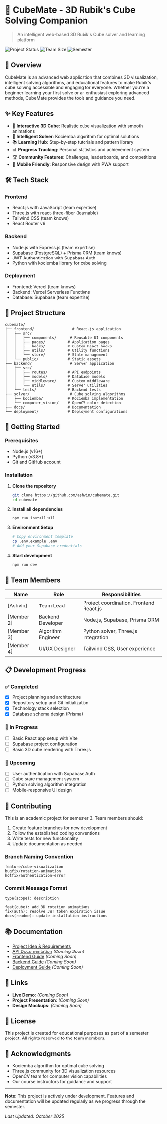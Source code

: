 # 🧊 CubeMate - 3D Rubik's Cube Solving Companion

> An intelligent web-based 3D Rubik's Cube solver and learning platform

![Project Status](https://img.shields.io/badge/Status-In%20Development-yellow)
![Team Size](https://img.shields.io/badge/Team-4%20Members-blue)
![Semester](https://img.shields.io/badge/Semester-3%20End%20Project-green)

## 📖 Overview

CubeMate is an advanced web application that combines 3D visualization, intelligent solving algorithms, and educational features to make Rubik's cube solving accessible and engaging for everyone. Whether you're a beginner learning your first solve or an enthusiast exploring advanced methods, CubeMate provides the tools and guidance you need.

## ✨ Key Features

- 🎨 **Interactive 3D Cube**: Realistic cube visualization with smooth animations
- 🧠 **Intelligent Solver**: Kociemba algorithm for optimal solutions
- 📚 **Learning Hub**: Step-by-step tutorials and pattern library
- 📊 **Progress Tracking**: Personal statistics and achievement system
- 🏆 **Community Features**: Challenges, leaderboards, and competitions
- 📱 **Mobile Friendly**: Responsive design with PWA support

## 🛠️ Tech Stack

### Frontend
- React.js with JavaScript (team expertise)
- Three.js with react-three-fiber (learnable)
- Tailwind CSS (team knows)
- React Router v6

### Backend
- Node.js with Express.js (team expertise)
- Supabase (PostgreSQL) + Prisma ORM (team knows)
- JWT Authentication with Supabase Auth
- Python with kociemba library for cube solving

### Deployment
- Frontend: Vercel (team knows)
- Backend: Vercel Serverless Functions
- Database: Supabase (team expertise)

## 📁 Project Structure

```
cubemate/
├── frontend/                 # React.js application
│   ├── src/
│   │   ├── components/      # Reusable UI components
│   │   ├── pages/          # Application pages
│   │   ├── hooks/          # Custom React hooks
│   │   ├── utils/          # Utility functions
│   │   └── store/          # State management
│   └── public/             # Static assets
├── backend/                 # Server application
│   ├── src/
│   │   ├── routes/         # API endpoints
│   │   ├── models/         # Database models
│   │   ├── middleware/     # Custom middleware
│   │   └── utils/          # Server utilities
│   └── tests/              # Backend tests
├── solver/                  # Cube solving algorithms
│   ├── kociemba/           # Kociemba implementation
│   └── computer_vision/    # OpenCV color detection
├── docs/                   # Documentation
└── deployment/             # Deployment configurations
```

## 🚀 Getting Started

### Prerequisites
- Node.js (v16+)
- Python (v3.8+)
- Git and GitHub account

### Installation

1. **Clone the repository**
   ```bash
   git clone https://github.com/ashvin/cubemate.git
   cd cubemate
   ```

2. **Install all dependencies**
   ```bash
   npm run install:all
   ```

3. **Environment Setup**
   ```bash
   # Copy environment template
   cp .env.example .env
   # Add your Supabase credentials
   ```

4. **Start development**
   ```bash
   npm run dev
   ```

## 👥 Team Members

| Name | Role | Responsibilities |
|------|------|-----------------|
| [Ashvin] | Team Lead | Project coordination, Frontend React.js |
| [Member 2] | Backend Developer | Node.js, Supabase, Prisma ORM |
| [Member 3] | Algorithm Engineer | Python solver, Three.js integration |
| [Member 4] | UI/UX Designer | Tailwind CSS, User experience |

## 📋 Development Progress

### ✅ Completed
- [x] Project planning and architecture
- [x] Repository setup and Git initialization
- [x] Technology stack selection
- [x] Database schema design (Prisma)

### 🔄 In Progress
- [ ] Basic React app setup with Vite
- [ ] Supabase project configuration
- [ ] Basic 3D cube rendering with Three.js

### 📅 Upcoming
- [ ] User authentication with Supabase Auth
- [ ] Cube state management system
- [ ] Python solving algorithm integration
- [ ] Mobile-responsive UI design

## 🤝 Contributing

This is an academic project for semester 3. Team members should:

1. Create feature branches for new development
2. Follow the established coding conventions
3. Write tests for new functionality
4. Update documentation as needed

### Branch Naming Convention
```
feature/cube-visualization
bugfix/rotation-animation
hotfix/authentication-error
```

### Commit Message Format
```
type(scope): description

feat(cube): add 3D rotation animations
fix(auth): resolve JWT token expiration issue
docs(readme): update installation instructions
```

## 📚 Documentation

- [Project Idea & Requirements](./idea.md)
- [API Documentation](./docs/api.md) *(Coming Soon)*
- [Frontend Guide](./docs/frontend.md) *(Coming Soon)*
- [Backend Guide](./docs/backend.md) *(Coming Soon)*
- [Deployment Guide](./docs/deployment.md) *(Coming Soon)*

## 🔗 Links

- **Live Demo**: *(Coming Soon)*
- **Project Presentation**: *(Coming Soon)*
- **Design Mockups**: *(Coming Soon)*

## 📄 License

This project is created for educational purposes as part of a semester project. All rights reserved to the team members.

## 🙏 Acknowledgments

- Kociemba algorithm for optimal cube solving
- Three.js community for 3D visualization resources
- OpenCV team for computer vision capabilities
- Our course instructors for guidance and support

---

**Note**: This project is actively under development. Features and documentation will be updated regularly as we progress through the semester.

*Last Updated: October 2025*
